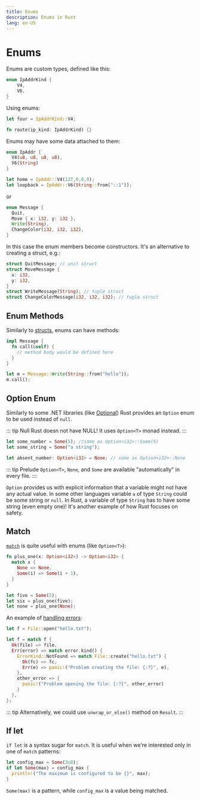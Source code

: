 ```yaml
---
title: Enums
description: Enums in Rust
lang: en-US
---
```


# Enums

Enums are custom types, defined like this:

```rust
enum IpAddrKind {
    V4,
    V6,
}
```

Using enums:

```rust
let four = IpAddrKind::V4;

fn route(ip_kind: IpAddrKind) {}
```

Enums may have some data attached to them:

```rust
enum IpAddr {
  V4(u8, u8, u8, u8),
  V6(String)
}

let home = IpAddr::V4(127,0,0,0);
let loopback = IpAddr::V6(String::from("::1"));
```

or

```rust
enum Message {
  Quit,
  Move { x: i32, y: i32 },
  Write(String),
  ChangeColor(i32, i32, i32),
}
```

In this case the enum members become constructors. It's an alternative to
creating a struct, e.g.:

```rust
struct QuitMessage; // unit struct
struct MoveMessage {
  x: i32,
  y: i32,
}
struct WriteMessage(String); // tuple struct
struct ChangeColorMessage(i32, i32, i32); // tuple struct
```

## Enum Methods

Similarly to [structs](./structs.md), enums can have methods:

```rust
impl Message {
  fn call(&self) {
    // method body would be defined here
  }
}

let m = Message::Write(String::from("hello"));
m.call();
```

## Option Enum

Similarly to some .NET libraries (like
[Optional](https://github.com/nlkl/Optional)) Rust provides an `Option` enum to
be used instead of `null`.

::: tip Null
Rust doesn not have NULL! It uses `Option<T>` monad instead.
:::

```rust
let some_number = Some(5); //same as Option<i32>::Some(5)
let some_string = Some("a string");

let absent_number: Option<i32> = None; // same as Option<i32>::None
```

::: tip Prelude 
`Option<T>`, `None`, and `Some` are available "automatically" in every file.
:::

`Option` provides us with explicit information that a variable might not have
any actual value. In some other languages variable `a` of type `String` could be
some string or `null`. In Rust, a variable of type `String` has to have some
string (even empty one)! It's another example of how Rust focuses on safety.


## Match

[`match`](./basics.md#conditions) is quite useful with enums (like `Option<T>`):

```rust
fn plus_one(x: Option<i32>) -> Option<i32> {
  match x {
    None => None,
    Some(i) => Some(i + 1),
  }
}

let five = Some(5);
let six = plus_one(five);
let none = plus_one(None);
```

An example of [handling errors](./handling-errors.md):

```rust
let f = File::open("hello.txt");

let f = match f {
  Ok(file) => file,
  Err(error) => match error.kind() {
    ErrorKind::NotFound => match File::create("hello.txt") {
      Ok(fc) => fc,
      Err(e) => panic!("Problem creating the file: {:?}", e),
    },
    other_error => {
      panic!("Problem opening the file: {:?}", other_error)
    }
  },
};
```

::: tip
Alternatively, we could use `unwrap_or_else()` method on `Result`.
:::

## If let

`if let` is a syntax sugar for `match`. It is useful when we're interested only
in one of `match` patterns:

```rust
let config_max = Some(3u8);
if let Some(max) = config_max {
  println!("The maximum is configured to be {}", max);
}
```

`Some(max)` is a pattern, while `config_max` is a value being matched.